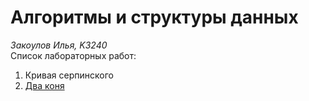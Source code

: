 # Алгоритмы и структуры данных
_Закоулов Илья, K3240_    
Список лабораторных работ:
1. Кривая серпинского
2. [Два коня](https://informatics.msk.ru/moodle/mod/statements/view3.php?chapterid=163#1)
